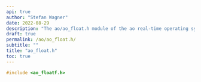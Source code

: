 ```yaml
---
api: true
author: "Stefan Wagner"
date: 2022-08-29
description: "The ao/ao_float.h module of the ao real-time operating system."
draft: true
permalink: /ao/ao_float.h/ 
subtitle: ""
title: "ao_float.h"
toc: true
---
```


```c
#include <ao_floatf.h>

```
